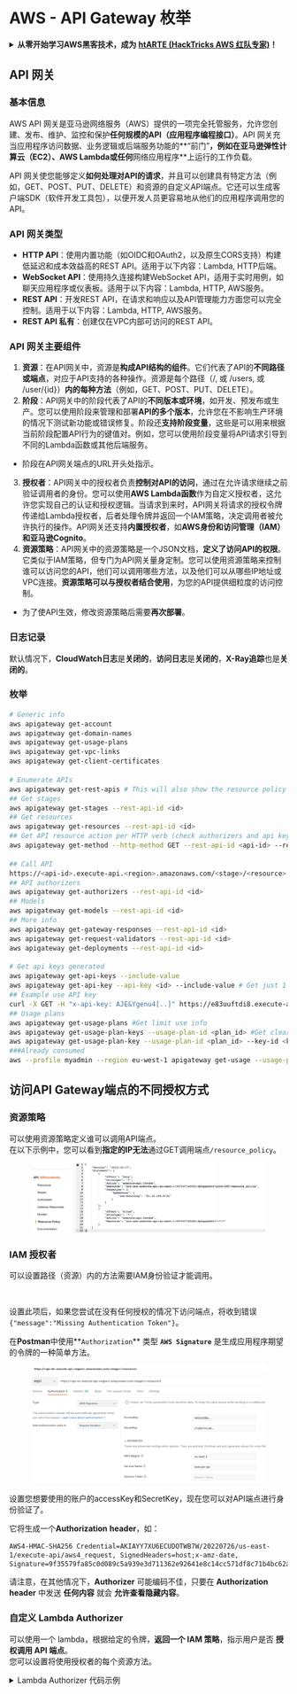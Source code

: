 # AWS - API Gateway 枚举

<details>

<summary><strong>从零开始学习AWS黑客技术，成为</strong> <a href="https://training.hacktricks.xyz/courses/arte"><strong>htARTE (HackTricks AWS 红队专家)</strong></a><strong>！</strong></summary>

支持HackTricks的其他方式：

* 如果您想在 **HackTricks中看到您的公司广告** 或 **下载HackTricks的PDF**，请查看[**订阅计划**](https://github.com/sponsors/carlospolop)！
* 获取[**官方PEASS & HackTricks商品**](https://peass.creator-spring.com)
* 发现[**PEASS家族**](https://opensea.io/collection/the-peass-family)，我们独家的[**NFTs系列**](https://opensea.io/collection/the-peass-family)
* **加入** 💬 [**Discord群组**](https://discord.gg/hRep4RUj7f) 或 [**telegram群组**](https://t.me/peass) 或在 **Twitter** 🐦 上**关注**我 [**@carlospolopm**](https://twitter.com/carlospolopm)**。**
* **通过向** [**HackTricks**](https://github.com/carlospolop/hacktricks) 和 [**HackTricks Cloud**](https://github.com/carlospolop/hacktricks-cloud) github仓库提交PR来分享您的黑客技巧。

</details>

## API 网关

### 基本信息

AWS API 网关是亚马逊网络服务（AWS）提供的一项完全托管服务，允许您创建、发布、维护、监控和保护**任何规模的API（应用程序编程接口）**。API 网关充当应用程序访问数据、业务逻辑或后端服务功能的**“前门”**，例如在亚马逊弹性计算云（**EC2**）、AWS **Lambda**或任何**网络应用程序**上运行的工作负载。

API 网关使您能够定义**如何处理对API的请求**，并且可以创建具有特定方法（例如，GET、POST、PUT、DELETE）和资源的自定义API端点。它还可以生成客户端SDK（软件开发工具包），以便开发人员更容易地从他们的应用程序调用您的API。

### API 网关类型

* **HTTP API**：使用内置功能（如OIDC和OAuth2，以及原生CORS支持）构建低延迟和成本效益高的REST API。适用于以下内容：Lambda, HTTP后端。
* **WebSocket API**：使用持久连接构建WebSocket API，适用于实时用例，如聊天应用程序或仪表板。适用于以下内容：Lambda, HTTP, AWS服务。
* **REST API**：开发REST API，在请求和响应以及API管理能力方面您可以完全控制。适用于以下内容：Lambda, HTTP, AWS服务。
* **REST API 私有**：创建仅在VPC内部可访问的REST API。

### API 网关主要组件

1. **资源**：在API网关中，资源是**构成API结构的组件**。它们代表了API的**不同路径或端点**，对应于API支持的各种操作。资源是每个路径（/, 或 /users, 或 /user/{id}）**内的每种方法**（例如，GET、POST、PUT、DELETE）。
2. **阶段**：API网关中的阶段代表了API的**不同版本或环境**，如开发、预发布或生产。您可以使用阶段来管理和部署**API的多个版本**，允许您在不影响生产环境的情况下测试新功能或错误修复。阶段还**支持阶段变量**，这些是可以用来根据当前阶段配置API行为的键值对。例如，您可以使用阶段变量将API请求引导到不同的Lambda函数或其他后端服务。
* 阶段在API网关端点的URL开头处指示。
3. **授权者**：API网关中的授权者负责**控制对API的访问**，通过在允许请求继续之前验证调用者的身份。您可以使用**AWS Lambda函数**作为自定义授权者，这允许您实现自己的认证和授权逻辑。当请求到来时，API网关将请求的授权令牌传递给Lambda授权者，后者处理令牌并返回一个IAM策略，决定调用者被允许执行的操作。API网关还支持**内置授权者**，如**AWS身份和访问管理（IAM）**和**亚马逊Cognito**。
4. **资源策略**：API网关中的资源策略是一个JSON文档，**定义了访问API的权限**。它类似于IAM策略，但专门为API网关量身定制。您可以使用资源策略来控制谁可以访问您的API，他们可以调用哪些方法，以及他们可以从哪些IP地址或VPC连接。**资源策略可以与授权者结合使用**，为您的API提供细粒度的访问控制。
* 为了使API生效，修改资源策略后需要**再次部署**。

### 日志记录

默认情况下，**CloudWatch日志**是**关闭的**，**访问日志**是**关闭的**，**X-Ray追踪**也是**关闭的**。

### 枚举
```bash
# Generic info
aws apigateway get-account
aws apigateway get-domain-names
aws apigateway get-usage-plans
aws apigateway get-vpc-links
aws apigateway get-client-certificates

# Enumerate APIs
aws apigateway get-rest-apis # This will also show the resource policy (if any)
## Get stages
aws apigateway get-stages --rest-api-id <id>
## Get resources
aws apigateway get-resources --rest-api-id <id>
## Get API resource action per HTTP verb (check authorizers and api key required)
aws apigateway get-method --http-method GET --rest-api-id <api-id> --resource-id <resource-id>

## Call API
https://<api-id>.execute-api.<region>.amazonaws.com/<stage>/<resource>
## API authorizers
aws apigateway get-authorizers --rest-api-id <id>
## Models
aws apigateway get-models --rest-api-id <id>
## More info
aws apigateway get-gateway-responses --rest-api-id <id>
aws apigateway get-request-validators --rest-api-id <id>
aws apigateway get-deployments --rest-api-id <id>

# Get api keys generated
aws apigateway get-api-keys --include-value
aws apigateway get-api-key --api-key <id> --include-value # Get just 1
## Example use API key
curl -X GET -H "x-api-key: AJE&Ygenu4[..]" https://e83uuftdi8.execute-api.us-east-1.amazonaws.com/dev/test
## Usage plans
aws apigateway get-usage-plans #Get limit use info
aws apigateway get-usage-plan-keys --usage-plan-id <plan_id> #Get clear text values of api keys
aws apigateway get-usage-plan-key --usage-plan-id <plan_id> --key-id <key_id>
###Already consumed
aws --profile myadmin --region eu-west-1 apigateway get-usage --usage-plan-id <plan_id> --start-date 2023-07-01 --end-date 2023-07-12
```
## 访问API Gateway端点的不同授权方式

### 资源策略

可以使用资源策略定义谁可以调用API端点。\
在以下示例中，您可以看到**指定的IP无法**通过GET调用端点`/resource_policy`。

<figure><img src="../../../.gitbook/assets/image (92) (1) (1).png" alt=""><figcaption></figcaption></figure>

### IAM 授权者

可以设置路径（资源）内的方法需要IAM身份验证才能调用。

<figure><img src="https://lh3.googleusercontent.com/GGx-kfqNXu6zMqGidnO8_eR88fYPpJG-wNuBBnedAJntiRUEPTEScl7OvWthGYRiI_msYCdC6oBFvJc827Tb4-4UogxpOyrEXyst-8IDzP9DC2NOtXSY7w58L0baCAcBQjSyvBhJREvWWCtiboNYPSKuEw=s2048" alt=""><figcaption></figcaption></figure>

设置此项后，如果您尝试在没有任何授权的情况下访问端点，将收到错误`{"message":"Missing Authentication Token"}`。

在**Postman**中使用**`Authorization`** 类型 **`AWS Signature`** 是生成应用程序期望的令牌的一种简单方法。

<figure><img src="../../../.gitbook/assets/image (3) (1) (3).png" alt=""><figcaption></figcaption></figure>

设置您想要使用的账户的accessKey和SecretKey，现在您可以对API端点进行身份验证了。

它将生成一个**Authorization** **header**，如：
```
AWS4-HMAC-SHA256 Credential=AKIAYY7XU6ECUDOTWB7W/20220726/us-east-1/execute-api/aws4_request, SignedHeaders=host;x-amz-date, Signature=9f35579fa85c0d089c5a939e3d711362e92641e8c14cc571df8c71b4bc62a5c2
```
请注意，在其他情况下，**Authorizer** 可能编码不佳，只要在 **Authorization header** 中发送 **任何内容** 就会 **允许查看隐藏内容**。

### 自定义 Lambda Authorizer

可以使用一个 lambda，根据给定的令牌，**返回一个 IAM 策略**，指示用户是否 **授权调用 API 端点**。\
您可以设置将使用授权者的每个资源方法。

<details>

<summary>Lambda Authorizer 代码示例</summary>
```python
import json

def lambda_handler(event, context):
token = event['authorizationToken']
method_arn = event['methodArn']

if not token:
return {
'statusCode': 401,
'body': 'Unauthorized'
}

try:
# Replace this with your own token validation logic
if token == "your-secret-token":
return generate_policy('user', 'Allow', method_arn)
else:
return generate_policy('user', 'Deny', method_arn)
except Exception as e:
print(e)
return {
'statusCode': 500,
'body': 'Internal Server Error'
}

def generate_policy(principal_id, effect, resource):
policy = {
'principalId': principal_id,
'policyDocument': {
'Version': '2012-10-17',
'Statement': [
{
'Action': 'execute-api:Invoke',
'Effect': effect,
'Resource': resource
}
]
}
}
return policy
```
</details>

使用类似以下方式调用：

<pre class="language-bash" data-overflow="wrap"><code class="lang-bash"><strong>curl "https://jhhqafgh6f.execute-api.eu-west-1.amazonaws.com/prod/custom_auth" -H 'Authorization: your-secret-token'
</strong></code></pre>

{% hint style="warning" %}
根据Lambda代码，这种授权可能存在漏洞
{% endhint %}

注意，如果生成并返回了**拒绝策略**，API Gateway返回的错误是：`{"Message":"User is not authorized to access this resource with an explicit deny"}`

这样你可以**识别这种授权**是否到位。

### 需要API密钥

可以设置API端点，**需要有效的API密钥**才能联系它。

<figure><img src="../../../.gitbook/assets/image (92) (1).png" alt=""><figcaption></figcaption></figure>

可以在API Gateway门户中生成API密钥，甚至可以设置其使用量（按每秒请求次数和每月请求次数）。

要使API密钥工作，你需要将其添加到**使用计划**中，这个使用计划必须添加到**API阶段**，并且关联的API阶段需要为需要API密钥的**端点**配置**方法限流**：

<figure><img src="../../../.gitbook/assets/image (1) (1) (1) (1) (1).png" alt=""><figcaption></figcaption></figure>

## 未经认证的访问

{% content-ref url="../aws-unauthenticated-enum-access/aws-api-gateway-unauthenticated-enum.md" %}
[aws-api-gateway-unauthenticated-enum.md](../aws-unauthenticated-enum-access/aws-api-gateway-unauthenticated-enum.md)
{% endcontent-ref %}

## 权限提升

{% content-ref url="../aws-privilege-escalation/aws-apigateway-privesc.md" %}
[aws-apigateway-privesc.md](../aws-privilege-escalation/aws-apigateway-privesc.md)
{% endcontent-ref %}

## 后期利用

{% content-ref url="../aws-post-exploitation/aws-api-gateway-post-exploitation.md" %}
[aws-api-gateway-post-exploitation.md](../aws-post-exploitation/aws-api-gateway-post-exploitation.md)
{% endcontent-ref %}

### 持久性

{% content-ref url="../aws-persistence/aws-api-gateway-persistence.md" %}
[aws-api-gateway-persistence.md](../aws-persistence/aws-api-gateway-persistence.md)
{% endcontent-ref %}

<details>

<summary><strong>通过</strong> <a href="https://training.hacktricks.xyz/courses/arte"><strong>htARTE (HackTricks AWS Red Team Expert)</strong></a><strong>从零开始学习AWS黑客攻击！</strong></summary>

支持HackTricks的其他方式：

* 如果你想在HackTricks中看到你的**公司广告**或**下载HackTricks的PDF**，请查看[**订阅计划**](https://github.com/sponsors/carlospolop)！
* 获取[**官方PEASS & HackTricks商品**](https://peass.creator-spring.com)
* 发现[**PEASS家族**](https://opensea.io/collection/the-peass-family)，我们独家的[**NFTs系列**](https://opensea.io/collection/the-peass-family)
* **加入** 💬 [**Discord群组**](https://discord.gg/hRep4RUj7f) 或 [**telegram群组**](https://t.me/peass) 或在 **Twitter** 🐦 上**关注**我 [**@carlospolopm**](https://twitter.com/carlospolopm)**。**
* **通过向** [**HackTricks**](https://github.com/carlospolop/hacktricks) 和 [**HackTricks Cloud**](https://github.com/carlospolop/hacktricks-cloud) github仓库提交PR来分享你的黑客技巧。

</details>
